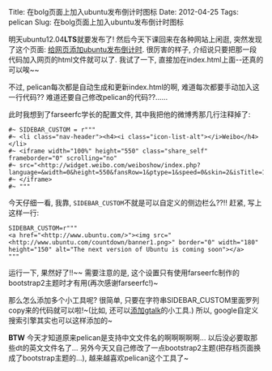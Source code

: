 Title: 在bolg页面上加入ubuntu发布倒计时图标
Date: 2012-04-25
Tags: pelican
Slug: 在bolg页面上加入ubuntu发布倒计时图标

明天ubuntu12.04**LTS**就要发布了! 然后今天下课回来在各种网站上闲逛, 突然发现了这个页面: [给网页添加ubuntu发布倒计时](http://www.ubuntu.com/community/countdown). 很厉害的样子, 介绍说只要把那一段代码加入网页的html文件就可以了. 我试了一下, 直接加在index.html上面--还真的可以唉~~

不过, pelican每次都是自动生成和更新index.html的啊, 难道每次都要手动加入这一行代码?? 难道还要自己修改pelican的代码??......

此时我想到了farseerfc学长的配置文件, 其中我把他的微博秀那几行注释掉了:

    #~ SIDEBAR_CUSTOM = r"""
    #~ <li class="nav-header"><h4><i class="icon-list-alt"></i>Weibo</h4></li>
    #~ <iframe width="100%" height="550" class="share_self"  frameborder="0" scrolling="no" 
    #~ src="<http://widget.weibo.com/weiboshow/index.php?language=&width=0&height=550&fansRow=1&ptype=1&speed=0&skin=2&isTitle=1&noborder=1&isWeibo=1&isFans=1&uid=1862842353&verifier=b193b9de&dpc=1>">
    #~ </iframe>
    #~ """

今天仔细一看, 我靠, `SIDEBAR_CUSTOM`不就是可以自定义的侧边栏么??!! 赶紧, 写上这样一行:

    SIDEBAR_CUSTOM=r"""
    <a href="<http://www.ubuntu.com/>"><img src="<http://www.ubuntu.com/countdown/banner1.png>" border="0" width="180" height="150" alt="The next version of Ubuntu is coming soon"></a>
    """
    
运行一下, 果然好了!!~~ 需要注意的是, 这个设置只有使用farseerfc制作的bootstrap2主题时才有用(再次感谢farseerfc!)~

那么怎么添加多个小工具呢? 很简单, 只要在字符串SIDEBAR_CUSTOM里面罗列copy来的代码就可以啦!~(比如, 还可以[添加gtalk](http://www.google.com/talk/service/badge/New)的小工具.) 所以, google自定义搜索引擎其实也可以这样添加的~

**BTW**
今天才知道原来pelican是支持中文文件名的啊啊啊啊啊... 以后没必要取那些dt的英文文件名了...
另外今天又自己修改了一点bootstrap2主题(把存档页面换成了bootstrap主题的...), 越来越喜欢pelican这个工具了~



